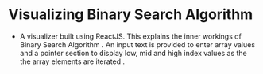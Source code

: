 # Visualizing Binary Search Algorithm 

- A visualizer built using ReactJS. This explains the inner workings of Binary Search Algorithm . An input text is provided to enter
array values and a pointer section to display low, mid and high index values as the the array elements are iterated . 
